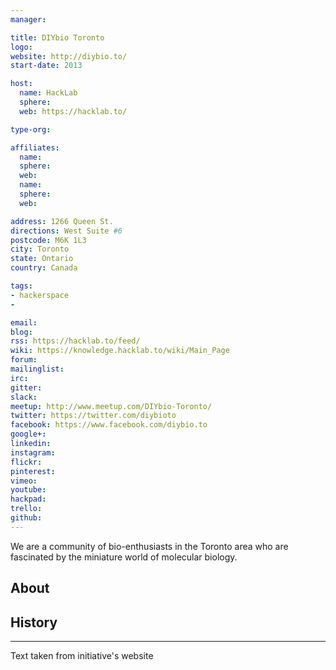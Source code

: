 ```yaml
---
manager:

title: DIYbio Toronto
logo:
website: http://diybio.to/
start-date: 2013

host:
  name: HackLab
  sphere:
  web: https://hacklab.to/

type-org:

affiliates:
  name:
  sphere:
  web:
  name:
  sphere:
  web:

address: 1266 Queen St.
directions: West Suite #6
postcode: M6K 1L3
city: Toronto
state: Ontario
country: Canada

tags:
- hackerspace
-

email:
blog:
rss: https://hacklab.to/feed/
wiki: https://knowledge.hacklab.to/wiki/Main_Page
forum:
mailinglist:
irc:
gitter:
slack:
meetup: http://www.meetup.com/DIYbio-Toronto/
twitter: https://twitter.com/diybioto
facebook: https://www.facebook.com/diybio.to
google+:
linkedin:
instagram:
flickr:
pinterest:
vimeo:
youtube:
hackpad:
trello:
github:
---
```

We are a community of bio-enthusiasts in the Toronto area who are fascinated by the miniature world of molecular biology.

## About

## History

---
Text taken from initiative's website
